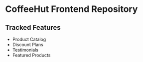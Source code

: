 # CoffeeHut Frontend Repository

## Tracked Features
- Product Catalog
- Discount Plans
- Testimonials
- Featured Products
